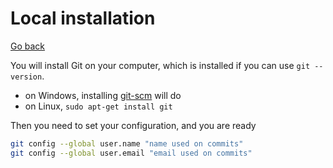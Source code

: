 # Local installation

[Go back](index.md#introduction)

You will install Git on your computer, which is installed if you can use `git --version`.

* on Windows, installing [git-scm](https://git-scm.com/) will do
* on Linux, ``sudo apt-get install git``

Then you need to set your configuration, and you are ready

```bash
git config --global user.name "name used on commits"
git config --global user.email "email used on commits"
```